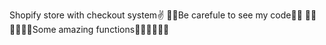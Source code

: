 Shopify store with checkout system✌
👀👀Be carefule to see my code👀👀
🐱‍🏍🐱‍🏍🐱‍🏍Some amazing functions🐱‍🏍🐱‍🏍🐱‍🏍

~~~~~~~~~~~~~~~~~❤Attention❤~~~~~~~~~~~~~~
